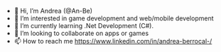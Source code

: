 - 👋 Hi, I’m Andrea (@An-Be)
- 👀 I’m interested in game development and web/mobile development
- 🌱 I’m currently learning .Net Development (C#).
- 💞️ I’m looking to collaborate on apps or games
- 📫 How to reach me https://www.linkedin.com/in/andrea-berrocal-/

